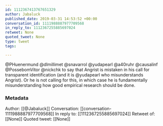 ```yaml
---
id: 1112367413767651329
author: Jabaluck
published_date: 2019-03-31 14:53:52 +00:00
conversation_id: 1111988887977709568
in_reply_to: 1112367255885697024
retweet: None
quoted_tweet: None
type: tweet
tags:

---
```


@PHuenermund @dlmillimet @snavarrol @yudapearl @a40ruhr @causalinf @PossebomVitor @nickchk to say that Angrist is mistaken in his call for transparent identification (and it is @yudapearl who misunderstands Angrist). Or he is not calling for this, in which case he is fundamentally misunderstanding how good empirical research should be done.

### Metadata

Author: [[@Jabaluck]]
Conversation: [[conversation-1111988887977709568]]
In reply to: [[1112367255885697024]]
Retweet of: [[None]]
Quoted tweet: [[None]]
